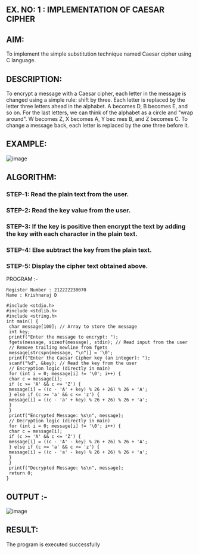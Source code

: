 ## EX. NO: 1 : IMPLEMENTATION OF CAESAR CIPHER
 

## AIM:

To implement the simple substitution technique named Caesar cipher using C language.

## DESCRIPTION:

To encrypt a message with a Caesar cipher, each letter in the message is changed using a simple rule: shift by three. Each letter is replaced by the letter three letters ahead in the alphabet. A becomes D, B becomes E, and so on. For the last letters, we can think of the
alphabet as a circle and "wrap around". W becomes Z, X becomes A, Y bec mes B, and Z
becomes C. To change a message back, each letter is replaced by the one three before it.

## EXAMPLE:



![image](https://github.com/Hemamanigandan/CNS/assets/149653568/eb9c6c43-8c80-4cdd-b9d4-91705a311c79)


## ALGORITHM:

### STEP-1: Read the plain text from the user.
### STEP-2: Read the key value from the user.
### STEP-3: If the key is positive then encrypt the text by adding the key with each character in the plain text.
### STEP-4: Else subtract the key from the plain text.
### STEP-5: Display the cipher text obtained above.


PROGRAM :-
```
Register Number : 212222230070
Name : Krishnaraj D
```
```
#include <stdio.h>
#include <stdlib.h>
#include <string.h>
int main() {
 char message[100]; // Array to store the message
 int key;
 printf("Enter the message to encrypt: ");
 fgets(message, sizeof(message), stdin); // Read input from the user
 // Remove trailing newline from fgets
 message[strcspn(message, "\n")] = '\0';
 printf("Enter the Caesar Cipher key (an integer): ");
 scanf("%d", &key); // Read the key from the user
 // Encryption logic (directly in main)
 for (int i = 0; message[i] != '\0'; i++) {
 char c = message[i];
 if (c >= 'A' && c <= 'Z') {
 message[i] = ((c - 'A' + key) % 26 + 26) % 26 + 'A';
 } else if (c >= 'a' && c <= 'z') {
 message[i] = ((c - 'a' + key) % 26 + 26) % 26 + 'a';
 }
 }
 printf("Encrypted Message: %s\n", message);
 // Decryption logic (directly in main)
 for (int i = 0; message[i] != '\0'; i++) {
 char c = message[i];
 if (c >= 'A' && c <= 'Z') {
 message[i] = ((c - 'A' - key) % 26 + 26) % 26 + 'A';
 } else if (c >= 'a' && c <= 'z') {
 message[i] = ((c - 'a' - key) % 26 + 26) % 26 + 'a';
 }
 }
 printf("Decrypted Message: %s\n", message);
 return 0;
}
```


## OUTPUT :-
![image](https://github.com/user-attachments/assets/2bbcf2d0-5f6a-4cbb-9470-2c8b61c9659e)

## RESULT:
The program is executed successfully
